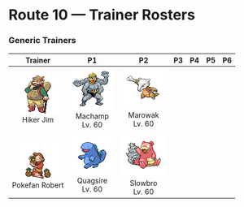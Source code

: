 # Route 10 — Trainer Rosters

### Generic Trainers

| Trainer | P1 | P2 | P3 | P4 | P5 | P6 |
|:-------:|:--:|:--:|:--:|:--:|:--:|:--:|
| ![Hiker Jim](../../assets/trainers/hiker.png "Hiker Jim")<br>Hiker Jim | ![Machamp](../../assets/sprites/machamp/front.gif "It quickly swings its four arms to rock its opponents with ceaseless punches and chops from all angles.")<br>Machamp<br>Lv. 60 | ![Marowak](../../assets/sprites/marowak/front.gif "It has been seen pounding boulders with the bone it carries in order to tap out messages to others.")<br>Marowak<br>Lv. 60 |
| ![Pokefan Robert](../../assets/trainers/pokefan.png "Pokefan Robert")<br>Pokefan Robert | ![Quagsire](../../assets/sprites/quagsire/front.gif "This carefree Pokémon has an easy-going nature. While swimming, it always bumps into boat hulls.")<br>Quagsire<br>Lv. 60 | ![Slowbro](../../assets/sprites/slowbro/front.gif "If the tail-biting SHELLDER is thrown off in a harsh battle, it reverts to being an ordinary SLOWPOKE.")<br>Slowbro<br>Lv. 60 |

